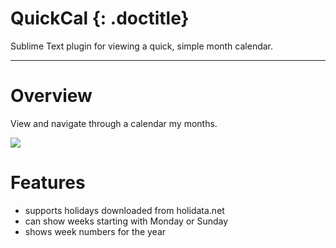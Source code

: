 # QuickCal {: .doctitle}
Sublime Text plugin for viewing a quick, simple month calendar.

---

# Overview
View and navigate through a calendar my months.

<img src="http://dl.dropbox.com/u/342698/QuickCal/Example.png" border="0"/>

# Features
- supports holidays downloaded from holidata.net
- can show weeks starting with Monday or Sunday
- shows week numbers for the year
